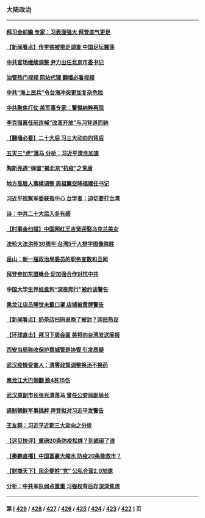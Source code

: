 ### 大陆政治
---
#### [拜习会前瞻 专家：习表面强大 拜登底气更足](../../pages/ncid277/n13865041.md?11132238) 
#### [【新闻看点】传李铁被带走调查 中国足坛震荡](../../pages/ncid277/n13865071.md?11132238) 
#### [中共官场继续调整 尹力出任北京市委书记](../../pages/ncid277/n13864988.md?11132238) 
#### [油管热门视频 网站代理 翻墙必看视频](http://138.2.39.72:81/youtube.html?epic-marker?11132238)
#### [中共“海上民兵”令台海冲突更加复杂危险](../../pages/ncid277/n13864958.md?11132238) 
#### [中共聚焦打仗 美军事专家：警惕纳粹再现](../../pages/ncid277/n13864932.md?11132238) 
#### [李克强离任前连喊“改革开放”与习背道而驰](../../pages/ncid277/n13864870.md?11132238) 
#### [【翻墙必看】二十大后 习三大动向的背后](../../pages/ncid277/n13864894.md?11132238) 
#### [五天三“虎”落马 分析：习近平清洗加速](../../pages/ncid277/n13864535.md?11132238) 
#### [陶斯亮遇“弹窗”揭北京“抗疫”之荒唐](../../pages/ncid277/n13864497.md?11132238) 
#### [地方高层人事续调整 周祖翼空降福建任书记](../../pages/ncid277/n13864880.md?11132238) 
#### [习近平视察军委联指中心 台学者：迫切要打台湾](../../pages/ncid277/n13864578.md?11132238) 
#### [诗：中共二十大后入冬有感](../../pages/ncid277/n13864865.md?11132238) 
#### [【时事金扫描】中国网红王吉贤迎娶乌克兰美女](../../pages/ncid277/n13864751.md?11132238) 
#### [法轮大法洪传30周年 台湾5千人排字图像殊胜](../../pages/ncid277/n13864314.md?11132238) 
#### [岳山：新一届政治局委员的职务变数和丑闻](../../pages/ncid277/n13864753.md?11132238) 
#### [拜登参加东盟峰会 促加强合作对抗中共](../../pages/ncid277/n13864760.md?11132238) 
#### [中国大学生养纸盒狗“深夜爬行”被约谈警告](../../pages/ncid277/n13864617.md?11132238) 
#### [黑龙江店员睡觉未戴口罩 店铺被黄牌警告](../../pages/ncid277/n13864649.md?11132238) 
#### [【新闻看点】奶茶店扫码说晚了被封？网民热议](../../pages/ncid277/n13864380.md?11132238) 
#### [【环球直击】拜习下周会面 美将向台湾发送简报](../../pages/ncid277/n13864175.md?11132238) 
#### [西安当局称收保护费城管是协管 引发质疑](../../pages/ncid277/n13864581.md?11132238) 
#### [武汉疫情受害人：清零政策调整换汤不换药](../../pages/ncid277/n13864297.md?11132238) 
#### [黑龙江大巴侧翻 致4死15伤](../../pages/ncid277/n13864553.md?11132238) 
#### [武汉原副市长张光清落马 曾任公安局副局长](../../pages/ncid277/n13864446.md?11132238) 
#### [遏制朝鲜军事挑衅 拜登拟对习近平发警告](../../pages/ncid277/n13864467.md?11132238) 
#### [王友群：习近平近期三大动向之分析](../../pages/ncid277/n13864398.md?11132238) 
#### [【远见快评】重磅20条防疫松绑？到底砸了谁](../../pages/ncid277/n13864407.md?11132238) 
#### [【秦鹏直播】中国富豪大缩水 防疫20条能救市？](../../pages/ncid277/n13864383.md?11132238) 
#### [【财商天下】民企要姓“党” 公私合营2.0加速](../../pages/ncid277/n13864327.md?11132238) 
#### [分析：中共军队弱点重重 习强权背后存深深焦虑](../../pages/ncid277/n13864317.md?11132238) 

---
#### 第 [ [429](./429.md?11132238) / [428](./428.md?11132238) / [427](./427.md?11132238) / [426](./426.md?11132238) / [425](./425.md?11132238) / [424](./424.md?11132238) / [423](./423.md?11132238) / [422](./422.md?11132238) ] 页
